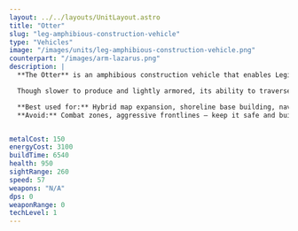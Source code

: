```yaml
---
layout: ../../layouts/UnitLayout.astro
title: "Otter"
slug: "leg-amphibious-construction-vehicle"
type: "Vehicles"
image: "/images/units/leg-amphibious-construction-vehicle.png"
counterpart: "/images/arm-lazarus.png"
description: |
  **The Otter** is an amphibious construction vehicle that enables Legion to expand and build across both land and shallow water. Its flexibility makes it essential on hybrid maps, allowing you to secure metal spots, build naval facilities, and create defensive structures on coastlines.

  Though slower to produce and lightly armored, its ability to traverse diverse terrain gives it a significant strategic edge — particularly in early naval tech paths or water-dominated battles.

  **Best used for:** Hybrid map expansion, shoreline base building, naval starts  
  **Avoid:** Combat zones, aggressive frontlines — keep it safe and building


metalCost: 150
energyCost: 3100
buildTime: 6540
health: 950
sightRange: 260
speed: 57
weapons: "N/A"
dps: 0
weaponRange: 0
techLevel: 1
---
```

